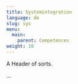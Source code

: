 ```yaml
---
title: Systemintegration
language: de
slug: sys
menu:
  main:
    parent: Competences
weight: 10
---
```


<p class="lead">
   A Header of sorts.
</p>

...
